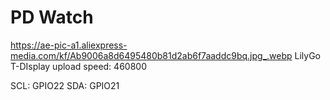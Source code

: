 # PD Watch
https://ae-pic-a1.aliexpress-media.com/kf/Ab9006a8d6495480b81d2ab6f7aaddc9bq.jpg_.webp
LilyGo T-DIsplay upload speed: 460800

SCL: GPIO22
SDA: GPIO21
